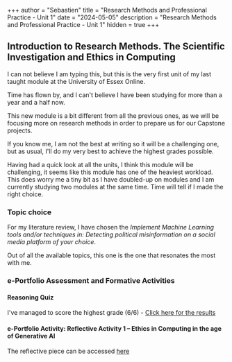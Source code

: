 +++
author = "Sebastien"
title = "Research Methods and Professional Practice - Unit 1"
date = "2024-05-05"
description = "Research Methods and Professional Practice - Unit 1"
hidden = true
+++

## Introduction to Research Methods. The Scientific Investigation and Ethics in Computing

I can not believe I am typing this, but this is the very first unit of my last taught module at the University of Essex Online.

Time has flown by, and I can't believe I have been studying for more than a year and a half now.

This new module is a bit different from all the previous ones, as we will be focusing more on research methods in order to prepare us for our Capstone projects.

If you know me, I am not the best at writing so it will be a challenging one, but as usual, I'll do my very best to achieve the highest grades possible.

Having had a quick look at all the units, I think this module will be challenging, it seems like this module has one of the heaviest workload. This does worry me a tiny bit as I have doubled-up on modules and I am currently studying two modules at the same time. Time will tell if I made the right choice.

### Topic choice

For my literature review, I have chosen the _Implement Machine Learning tools and/or techniques in: Detecting political misinformation on a social media platform of your choice_.

Out of all the available topics, this one is the one that resonates the most with me.

### e-Portfolio Assessment and Formative Activities

#### Reasoning Quiz

I've managed to score the highest grade (6/6) - [Click here for the results](/reasoning_quiz.pdf)

#### e-Portfolio Activity: Reflective Activity 1 – Ethics in Computing in the age of Generative AI

The reflective piece can be accessed [here](/reflective_activity_one.pdf)